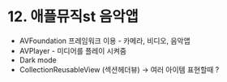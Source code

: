# 12. 애플뮤직st 음악앱
- AVFoundation 프레임워크 이용 - 카메라, 비디오, 음악앱
- AVPlayer - 미디어를 플레이 시켜줌
- Dark mode
- CollectionReusableView (섹션헤더뷰) -> 여러 아이템 표현할때 ?
